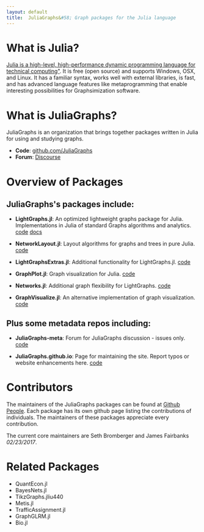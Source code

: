 ```yaml
---
layout: default
title:  JuliaGraphs&#58; Graph packages for the Julia language
---
```


# What is Julia?
[Julia is a high-level, high-performance dynamic programming language for technical computing"](http://julialang.org).
It is free (open source) and supports Windows, OSX, and Linux. It has a familiar
syntax, works well with external libraries, is fast, and has advanced language
features like metaprogramming that enable interesting possibilities for
Graphsimization software.


# What is JuliaGraphs?
JuliaGraphs is an organization that brings together packages written in Julia
for using and studying graphs.

<!-- - **Overview**: [presentation]() and [workshop](https://www.youtube.com/watch?v=nnL7yLMVu6c) from JuliaCon 2015 -->
- **Code**: [github.com/JuliaGraphs](http://github.com/JuliaGraphs)
- **Forum**: [Discourse](https://discourse.julialang.org/c/domain/Graphs)

# Overview of Packages

## JuliaGraphs's packages include:

- **LightGraphs.jl**: An optimized lightweight graphs package for Julia. 
Implementations in Julia of standard Graphs algorithms and analytics.
[code](https://github.com/JuliaGraphs/LightGraphs.jl)
[docs](https://juliagraphs.github.io/LightGraphs.jl/latest/)

- **NetworkLayout.jl**: Layout algorithms for graphs and trees in pure Julia.
[code](https://github.com/JuliaGraphs/NetworkLayout.jl)

- **LightGraphsExtras.jl**: Additional functionality for LightGraphs.jl.
[code](https://github.com/JuliaGraphs/LightGraphsExtras.jl)

- **GraphPlot.jl**: Graph visualization for Julia.
[code](https://github.com/JuliaGraphs/GraphPlot.jl)

- **Networks.jl**: Additional graph flexibility for LightGraphs.
[code](https://github.com/JuliaGraphs/Networks.jl)


- **GraphVisualize.jl**: An alternative implementation of graph visualization.
[code](https://github.com/JuliaGraphs/GraphVisualize.jl)

## Plus some metadata repos including:


- **JuliaGraphs-meta**: Forum for JuliaGraphs discussion - issues only.
[code](https://github.com/JuliaGraphs/JuliaGraphs-meta)

- **JuliaGraphs.github.io**: Page for maintaining the site. Report typos or website enhancements here.
[code](https://github.com/JuliaGraphs/JuliaGraphs.github.io)

# Contributors

The maintainers of the JuliaGraphs packages can be found at [Github People](https://github.com/orgs/JuliaGraphs/people). Each package has its own github page listing the contributions of individuals. The maintainers of these packages appreciate every contribution.

The current core maintainers are Seth Bromberger and James Fairbanks _02/23/2017_.

# Related Packages

- QuantEcon.jl
- BayesNets.jl
- TikzGraphs.jliu440
- Metis.jl
- TrafficAssignment.jl
- GraphGLRM.jl
- Bio.jl

